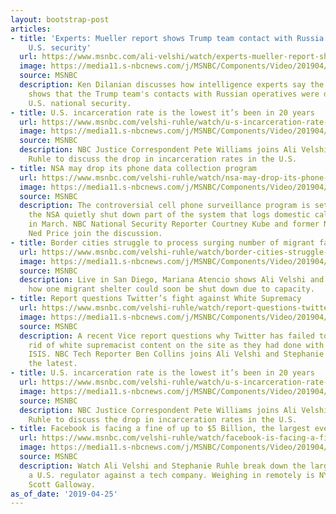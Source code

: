 ```yaml
---
layout: bootstrap-post
articles:
- title: 'Experts: Mueller report shows Trump team contact with Russia dangerous to
    U.S. security'
  url: https://www.msnbc.com/ali-velshi/watch/experts-mueller-report-shows-trump-team-contact-with-russia-dangerous-to-u-s-security-1507867203995
  image: https://media11.s-nbcnews.com/j/MSNBC/Components/Video/201904/n_velshi_russia_190425_1920x1080.nbcnews-fp-1200-630.jpg
  source: MSNBC
  description: Ken Dilanian discusses how intelligence experts say the Mueller report
    shows that the Trump team's contacts with Russian operatives were dangerous to
    U.S. national security.
- title: U.S. incarceration rate is the lowest it’s been in 20 years
  url: https://www.msnbc.com/velshi-ruhle/watch/u-s-incarceration-rate-is-the-lowest-it-s-been-in-20-years-1507853891893
  image: https://media11.s-nbcnews.com/j/MSNBC/Components/Video/201904/n_vr_dblock_190425_1920x1080.nbcnews-fp-1200-630.jpg
  source: MSNBC
  description: NBC Justice Correspondent Pete Williams joins Ali Velshi and Stephanie
    Ruhle to discuss the drop in incarceration rates in the U.S.
- title: NSA may drop its phone data collection program
  url: https://www.msnbc.com/velshi-ruhle/watch/nsa-may-drop-its-phone-data-collection-program-1507845699529
  image: https://media11.s-nbcnews.com/j/MSNBC/Components/Video/201904/n_vr_cblooock_190425_1920x1080.nbcnews-fp-1200-630.jpg
  source: MSNBC
  description: The controversial cell phone surveillance program is set to end after
    the NSA quietly shut down part of the system that logs domestic calls and texts
    in March. NBC National Security Reporter Courtney Kube and former NSA employee
    Ned Price join the discussion.
- title: Border cities struggle to process surging number of migrant families
  url: https://www.msnbc.com/velshi-ruhle/watch/border-cities-struggle-to-process-surging-number-of-migrant-families-1507821635962
  image: https://media11.s-nbcnews.com/j/MSNBC/Components/Video/201904/n_vr_fblock_190425_1920x1080.nbcnews-fp-1200-630.jpg
  source: MSNBC
  description: Live in San Diego, Mariana Atencio shows Ali Velshi and Stephanie Ruhle
    how one migrant shelter could soon be shut down due to capacity.
- title: Report questions Twitter’s fight against White Supremacy
  url: https://www.msnbc.com/velshi-ruhle/watch/report-questions-twitter-s-fight-against-white-supremacy-1507820611897
  image: https://media11.s-nbcnews.com/j/MSNBC/Components/Video/201904/n_vr_eblock_190425_1920x1080.nbcnews-fp-1200-630.jpg
  source: MSNBC
  description: A recent Vice report questions why Twitter has failed to largely get
    rid of white supremacist content on the site as they had done with content from
    ISIS. NBC Tech Reporter Ben Collins joins Ali Velshi and Stephanie Ruhle to discuss
    the latest.
- title: U.S. incarceration rate is the lowest it’s been in 20 years
  url: https://www.msnbc.com/velshi-ruhle/watch/u-s-incarceration-rate-is-the-lowest-it-s-been-in-20-years-1507823171517
  image: https://media11.s-nbcnews.com/j/MSNBC/Components/Video/201904/n_vr_dblock_190425_1920x1080.nbcnews-fp-1200-630.jpg
  source: MSNBC
  description: NBC Justice Correspondent Pete Williams joins Ali Velshi and Stephanie
    Ruhle to discuss the drop in incarceration rates in the U.S.
- title: Facebook is facing a fine of up to $5 Billion, the largest ever
  url: https://www.msnbc.com/velshi-ruhle/watch/facebook-is-facing-a-fine-of-up-to-5-billion-the-largest-ever-1507817027922
  image: https://media11.s-nbcnews.com/j/MSNBC/Components/Video/201904/n_vr_bblock_190425_1920x1080.nbcnews-fp-1200-630.jpg
  source: MSNBC
  description: Watch Ali Velshi and Stephanie Ruhle break down the largest fine by
    a U.S. regulator against a tech company. Weighing in remotely is NYU Professor
    Scott Galloway.
as_of_date: '2019-04-25'
---
```


